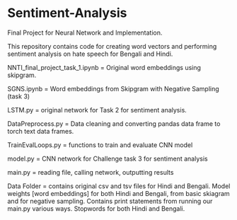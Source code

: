 # Sentiment-Analysis
Final Project for Neural Network and Implementation.

This repository contains code for creating word vectors and performing sentiment analysis on hate speech for Bengali and Hindi.

NNTI_final_project_task_1.ipynb = Original word embeddings using skipgram.

SGNS.ipynb = Word embeddings from Skipgram with Negative Sampling (task 3)

LSTM.py = original network for Task 2 for sentiment analysis.

DataPreprocess.py = Data cleaning and converting pandas data frame to torch text data frames.

TrainEvalLoops.py = functions to train and evaluate CNN model

model.py = CNN network for Challenge task 3 for sentiment analysis

main.py = reading file, calling network, outputting results

Data Folder = contains original csv and tsv files for Hindi and Bengali. Model weights [word embeddings] for both Hindi and Bengali, from basic skiagram and for negative sampling. Contains print statements from running our main.py various ways. Stopwords for both Hindi and Bengali.
